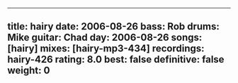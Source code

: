
---
title: hairy
date: 2006-08-26
bass:	Rob
drums:	Mike
guitar:	Chad
day: 2006-08-26
songs: [hairy]
mixes: [hairy-mp3-434]
recordings: hairy-426
rating: 8.0
best: false
definitive: false
weight: 0
---
